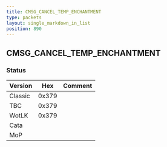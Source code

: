 ```yaml
---
title: CMSG_CANCEL_TEMP_ENCHANTMENT
type: packets
layout: single_markdown_in_list
position: 890
---
```


## CMSG_CANCEL_TEMP_ENCHANTMENT

### Status

Version    | Hex        | Comment
---------- | ---------- | ---------- 
Classic    | 0x379      |
TBC        | 0x379      |
WotLK      | 0x379      |
Cata       |            |
MoP        |            |